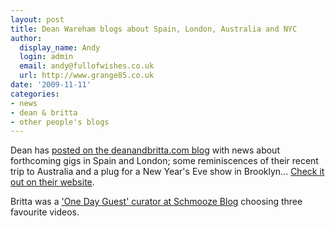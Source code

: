 ```yaml
---
layout: post
title: Dean Wareham blogs about Spain, London, Australia and NYC
author:
  display_name: Andy
  login: admin
  email: andy@fullofwishes.co.uk
  url: http://www.grange85.co.uk
date: '2009-11-11'
categories:
- news
- dean & britta
- other people's blogs
---
```

<p>Dean has <a href="https://web.archive.org/web/20091111+/http://www.deanandbritta.com/blog/?p=390">posted on the deanandbritta.com blog</a> with news about forthcoming gigs in Spain and London; some reminiscences of their recent trip to Australia and a plug for a New Year's Eve show in Brooklyn... <a href="https://web.archive.org/web/20091111+/http://www.deanandbritta.com/blog/?p=390">Check it out on their website</a>.</p>
<p>Britta was a <a href="https://web.archive.org/web/20091111+/http://www.schmooze-blog.com/?p=474">'One Day Guest' curator at Schmooze Blog</a> choosing three favourite videos.</p>
